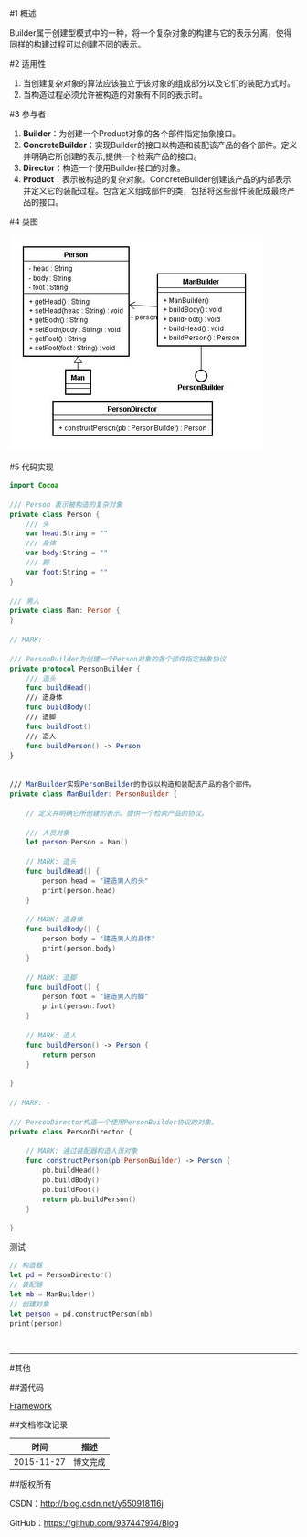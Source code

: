 #1 概述

Builder属于创建型模式中的一种，将一个复杂对象的构建与它的表示分离，使得同样的构建过程可以创建不同的表示。

#2 适用性

1. 当创建复杂对象的算法应该独立于该对象的组成部分以及它们的装配方式时。
2. 当构造过程必须允许被构造的对象有不同的表示时。

#3 参与者

1. **Builder**：为创建一个Product对象的各个部件指定抽象接口。
2. **ConcreteBuilder**：实现Builder的接口以构造和装配该产品的各个部件。定义并明确它所创建的表示,提供一个检索产品的接口。
3. **Director**：构造一个使用Builder接口的对象。
4. **Product**：表示被构造的复杂对象。ConcreteBuilder创建该产品的内部表示并定义它的装配过程。包含定义组成部件的类，包括将这些部件装配成最终产品的接口。

#4 类图

![DDl-1](https://raw.githubusercontent.com/937447974/Blog/master/Resources/2015112703.png)

#5 代码实现

```swift
import Cocoa

/// Person 表示被构造的复杂对象
private class Person {
    /// 头
    var head:String = ""
    /// 身体
    var body:String = ""
    /// 脚
    var foot:String = ""
}

/// 男人
private class Man: Person {
}

// MARK: -

/// PersonBuilder为创建一个Person对象的各个部件指定抽象协议
private protocol PersonBuilder {
    /// 造头
    func buildHead()    
    /// 造身体
    func buildBody()    
    /// 造脚
    func buildFoot()    
    /// 造人
    func buildPerson() -> Person    
}


/// ManBuilder实现PersonBuilder的协议以构造和装配该产品的各个部件。
private class ManBuilder: PersonBuilder {
    
    // 定义并明确它所创建的表示。提供一个检索产品的协议。
    
    /// 人员对象
    let person:Person = Man()
    
    // MARK: 造头
    func buildHead() {
        person.head = "建造男人的头"
        print(person.head)
    }
    
    // MARK: 造身体
    func buildBody() {
        person.body = "建造男人的身体"
        print(person.body)
    }
    
    // MARK: 造脚
    func buildFoot() {
        person.foot = "建造男人的脚"
        print(person.foot)
    }
    
    // MARK: 造人
    func buildPerson() -> Person {
        return person
    }
    
}

// MARK: -

/// PersonDirector构造一个使用PersonBuilder协议的对象。
private class PersonDirector {
    
    // MARK: 通过装配器构造人员对象
    func constructPerson(pb:PersonBuilder) -> Person {
        pb.buildHead()
        pb.buildBody()
        pb.buildFoot()
        return pb.buildPerson()
    }
    
}
```

测试

```swift
// 构造器
let pd = PersonDirector()
// 装配器
let mb = ManBuilder()
// 创建对象
let person = pd.constructPerson(mb)
print(person)
```

&#160;

----------

#其他

##源代码

[Framework](https://github.com/937447974/Framework)

##文档修改记录

| 时间 | 描述 |
| ---- | ---- |
| 2015-11-27 | 博文完成 |

##版权所有

CSDN：http://blog.csdn.net/y550918116j

GitHub：https://github.com/937447974/Blog
